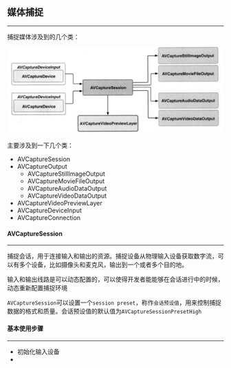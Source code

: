 ## 媒体捕捉

-----

捕捉媒体涉及到的几个类：

<img src='../../img/6.jpg'>

主要涉及到一下几个类：

- AVCaptureSession
- AVCaptureOutput
  - AVCaptureStillImageOutput
  - AVCaptureMovieFileOutput
  - AVCaptureAudioDataOutput
  - AVCaptureVideoDataOutput
- AVCaptureVideoPreviewLayer
- AVCaptureDeviceInput
- AVCaptureConnection



#### AVCaptureSession

------

捕捉会话，用于连接输入和输出的资源。捕捉设备从物理输入设备获取数字流，可以有多个设备，比如摄像头和麦克风，输出到一个或者多个目的地。

输入和输出线路是可以动态配置的，可以使得开发者能能够在会话进行中的时候，动态重新配置捕捉环境

`AVCaptureSession`可以设置一个`session preset`，称作`会话预设值`，用来控制捕捉数据的格式和质量。会话预设值的默认值为`AVCaptureSessionPresetHigh`



#### 基本使用步骤

-----

- 初始化输入设备
- 

















